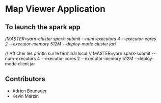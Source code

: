 # Map Viewer Application

## To launch the spark app
/*MASTER=yarn-cluster spark-submit --num-executors 4 --executor-cores 2 --executor-memory 512M --deploy-mode cluster jar*/

// Afficher les println sur le terminal local
// MASTER=yarn spark-submit --num-executors 4 --executor-cores 2 --executor-memory 512M --deploy-mode client jar

## Contributors
- Adrien Bounader
- Kevin Marzin
